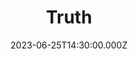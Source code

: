 ---
video:
  type: vimeo
  id: 839752233
speaker:
  permalink: bart-wilkins
  name: Bart Wilkins
title: Truth
image: /images/sermon-truth-2023.png
date: 2023-06-25T14:30:00.000Z
series: "they-called-us-christians"
---